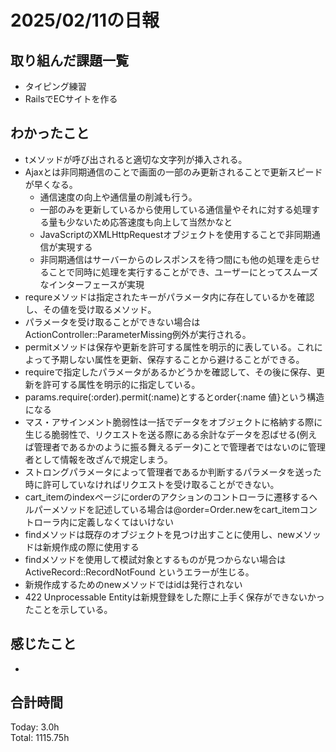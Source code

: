 # 2025/02/11の日報
## 取り組んだ課題一覧
* タイピング練習
*  RailsでECサイトを作る
## わかったこと
* tメソッドが呼び出されると適切な文字列が挿入される。
* Ajaxとは非同期通信のことで画面の一部のみ更新されることで更新スピードが早くなる。
  *  通信速度の向上や通信量の削減も行う。
  *  一部のみを更新しているから使用している通信量やそれに対する処理する量も少ないため応答速度も向上して当然かなと
  *  JavaScriptのXMLHttpRequestオブジェクトを使用することで非同期通信が実現する
  *  非同期通信はサーバーからのレスポンスを待つ間にも他の処理を走らせることで同時に処理を実行することができ、ユーザーにとってスムーズなインターフェースが実現
*  requreメソッドは指定されたキーがパラメータ内に存在しているかを確認し、その値を受け取るメソッド。
  *  パラメータを受け取ることができない場合はActionController::ParameterMissing例外が実行される。
*  permitメソッドは保存や更新を許可する属性を明示的に表している。これによって予期しない属性を更新、保存することから避けることができる。
  *  requireで指定したパラメータがあるかどうかを確認して、その後に保存、更新を許可する属性を明示的に指定している。
  *  params.require(:order).permit(:name)とするとorder{:name 値}という構造になる
*  マス・アサインメント脆弱性は一括でデータをオブジェクトに格納する際に生じる脆弱性で、リクエストを送る際にある余計なデータを忍ばせる(例えば管理者であるかのように振る舞えるデータ)ことで管理者ではないのに管理者として情報を改ざんで規定しまう。
  *  ストロングパラメータによって管理者であるか判断するパラメータを送った時に許可していなければリクエストを受け取ることができない。
 * cart_itemのindexページにorderのアクションのコントローラに遷移するヘルパーメソッドを記述している場合は@order=Order.newをcart_itemコントローラ内に定義しなくてはいけない
 * findメソッドは既存のオブジェクトを見つけ出すことに使用し、newメソッドは新規作成の際に使用する
 * findメソッドを使用して模試対象とするものが見つからない場合はActiveRecord::RecordNotFound というエラーが生じる。
 * 新規作成するためのnewメソッドではidは発行されない
 * 422 Unprocessable Entityは新規登録をした際に上手く保存ができないかったことを示している。                     
## 感じたこと
* 
## 合計時間 
Today: 3.0h<br>
Total: 1115.75h

